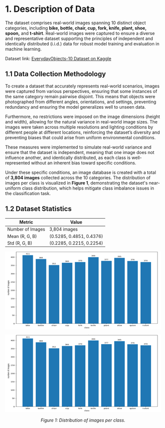 # 1. Description of Data

The dataset comprises real-world images spanning 10 distinct object categories, including **bike, bottle, chair, cup, fork, knife, plant, shoe, spoon,** and **t-shirt**. Real-world images were captured to ensure a diverse and representative dataset supporting the principles of independent and identically distributed (i.i.d.) data for robust model training and evaluation in machine learning.

Dataset link: [EverydayObjects-10 Dataset on Kaggle](https://www.kaggle.com/datasets/saipavankumaryedduri/everydayobjects-10)

## 1.1 Data Collection Methodology

To create a dataset that accurately represents real-world scenarios, images were captured from various perspectives, ensuring that some instances of the same category remain pairwise disjoint. This means that objects were photographed from different angles, orientations, and settings, preventing redundancy and ensuring the model generalizes well to unseen data.

Furthermore, no restrictions were imposed on the image dimensions (height and width), allowing for the natural variance in real-world image sizes. The images were taken across multiple resolutions and lighting conditions by different people at different locations, reinforcing the dataset’s diversity and preventing biases that could arise from uniform environmental conditions.

These measures were implemented to simulate real-world variance and ensure that the dataset is independent, meaning that one image does not influence another, and identically distributed, as each class is well-represented without an inherent bias toward specific conditions.

Under these specific conditions, an image database is created with a total of **3,804 images** collected across the 10 categories. The distribution of images per class is visualized in **Figure 1**, demonstrating the dataset's near-uniform class distribution, which helps mitigate class imbalance issues in the classification task.

## 1.2 Dataset Statistics 

| Metric             | Value                          |
|--------------------|--------------------------------|
| Number of Images   | 3,804 images                   |
| Mean (R, G, B)     | (0.5285, 0.4851, 0.4376)        |
| Std (R, G, B)      | (0.2285, 0.2215, 0.2254)        |

![Figure 1: Distribution of images per class](objects_class_distribution.png)


<p align="center">
  <img src="objects_class_distribution.png" alt="Distribution of images per class" width="600"/>
</p>

<p align="center"><em>Figure 1: Distribution of images per class.</em></p>

